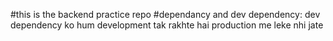 #this is the backend practice repo 
#dependancy and dev dependency: dev dependency ko hum development tak rakhte hai production me leke nhi jate